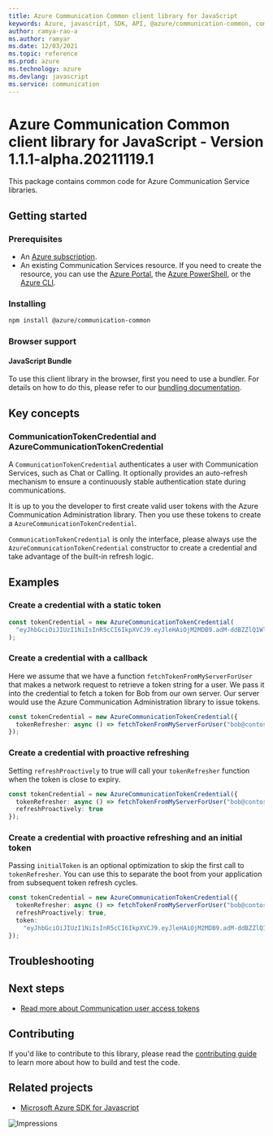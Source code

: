 ```yaml
---
title: Azure Communication Common client library for JavaScript
keywords: Azure, javascript, SDK, API, @azure/communication-common, communication
author: ramya-rao-a
ms.author: ramyar
ms.date: 12/03/2021
ms.topic: reference
ms.prod: azure
ms.technology: azure
ms.devlang: javascript
ms.service: communication
---
```


# Azure Communication Common client library for JavaScript - Version 1.1.1-alpha.20211119.1 


This package contains common code for Azure Communication Service libraries.

## Getting started

### Prerequisites

- An [Azure subscription][azure_sub].
- An existing Communication Services resource. If you need to create the resource, you can use the [Azure Portal][azure_portal], the [Azure PowerShell][azure_powershell], or the [Azure CLI][azure_cli].

### Installing

```bash
npm install @azure/communication-common
```

### Browser support

#### JavaScript Bundle

To use this client library in the browser, first you need to use a bundler. For details on how to do this, please refer to our [bundling documentation](https://aka.ms/AzureSDKBundling).

## Key concepts

### CommunicationTokenCredential and AzureCommunicationTokenCredential

A `CommunicationTokenCredential` authenticates a user with Communication Services, such as Chat or Calling. It optionally provides an auto-refresh mechanism to ensure a continuously stable authentication state during communications.

It is up to you the developer to first create valid user tokens with the Azure Communication Administration library. Then you use these tokens to create a `AzureCommunicationTokenCredential`.

`CommunicationTokenCredential` is only the interface, please always use the `AzureCommunicationTokenCredential` constructor to create a credential and take advantage of the built-in refresh logic.

## Examples

### Create a credential with a static token

```typescript
const tokenCredential = new AzureCommunicationTokenCredential(
  "eyJhbGciOiJIUzI1NiIsInR5cCI6IkpXVCJ9.eyJleHAiOjM2MDB9.adM-ddBZZlQ1WlN3pdPBOF5G4Wh9iZpxNP_fSvpF4cWs"
);
```

### Create a credential with a callback

Here we assume that we have a function `fetchTokenFromMyServerForUser` that makes a network request to retrieve a token string for a user. We pass it into the credential to fetch a token for Bob from our own server. Our server would use the Azure Communication Administration library to issue tokens.

```typescript
const tokenCredential = new AzureCommunicationTokenCredential({
  tokenRefresher: async () => fetchTokenFromMyServerForUser("bob@contoso.com")
});
```

### Create a credential with proactive refreshing

Setting `refreshProactively` to true will call your `tokenRefresher` function when the token is close to expiry.

```typescript
const tokenCredential = new AzureCommunicationTokenCredential({
  tokenRefresher: async () => fetchTokenFromMyServerForUser("bob@contoso.com"),
  refreshProactively: true
});
```

### Create a credential with proactive refreshing and an initial token

Passing `initialToken` is an optional optimization to skip the first call to `tokenRefresher`. You can use this to separate the boot from your application from subsequent token refresh cycles.

```typescript
const tokenCredential = new AzureCommunicationTokenCredential({
  tokenRefresher: async () => fetchTokenFromMyServerForUser("bob@contoso.com"),
  refreshProactively: true,
  token:
    "eyJhbGciOiJIUzI1NiIsInR5cCI6IkpXVCJ9.eyJleHAiOjM2MDB9.adM-ddBZZlQ1WlN3pdPBOF5G4Wh9iZpxNP_fSvpF4cWs"
});
```

## Troubleshooting

## Next steps

- [Read more about Communication user access tokens](https://docs.microsoft.com/azure/communication-services/concepts/authentication?tabs=javascript)

## Contributing

If you'd like to contribute to this library, please read the [contributing guide](https://github.com/Azure/azure-sdk-for-js/blob/main/CONTRIBUTING.md) to learn more about how to build and test the code.

## Related projects

- [Microsoft Azure SDK for Javascript](https://github.com/Azure/azure-sdk-for-js)

[azure_cli]: https://docs.microsoft.com/cli/azure
[azure_sub]: https://azure.microsoft.com/free/
[azure_portal]: https://portal.azure.com
[azure_powershell]: https://docs.microsoft.com/powershell/module/az.communication/new-azcommunicationservice

![Impressions](https://azure-sdk-impressions.azurewebsites.net/api/impressions/azure-sdk-for-js%2Fsdk%2Fcommunication%2Fcommunication-sms%2FREADME.png)

